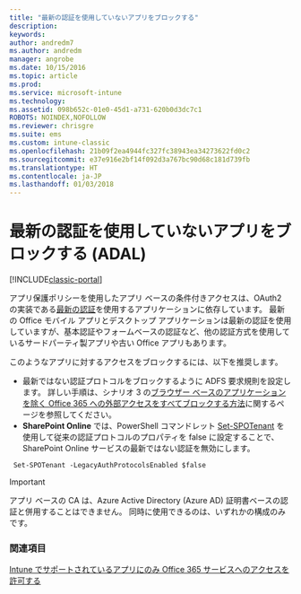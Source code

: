 ```yaml
---
title: "最新の認証を使用していないアプリをブロックする"
description: 
keywords: 
author: andredm7
ms.author: andredm
manager: angrobe
ms.date: 10/15/2016
ms.topic: article
ms.prod: 
ms.service: microsoft-intune
ms.technology: 
ms.assetid: 098b652c-01e0-45d1-a731-620b0d3dc7c1
ROBOTS: NOINDEX,NOFOLLOW
ms.reviewer: chrisgre
ms.suite: ems
ms.custom: intune-classic
ms.openlocfilehash: 21b09f2ea4944fc327fc38943ea34273622fd0c2
ms.sourcegitcommit: e37e916e2bf14f092d3a767bc90d68c181d739fb
ms.translationtype: HT
ms.contentlocale: ja-JP
ms.lasthandoff: 01/03/2018
---
```

# <a name="block-apps-that-do-not-use-modern-authentication-adal"></a>最新の認証を使用していないアプリをブロックする (ADAL)

[!INCLUDE[classic-portal](../includes/classic-portal.md)]

アプリ保護ポリシーを使用したアプリ ベースの条件付きアクセスは、OAuth2 の実装である[最新の認証](https://support.office.com/article/Using-Office-365-modern-authentication-with-Office-clients-776c0036-66fd-41cb-8928-5495c0f9168a)を使用するアプリケーションに依存しています。 最新の Office モバイル アプリとデスクトップ アプリケーションは最新の認証を使用していますが、基本認証やフォームベースの認証など、他の認証方式を使用しているサードパーティ製アプリや古い Office アプリもあります。

このようなアプリに対するアクセスをブロックするには、以下を推奨します。

* 最新ではない認証プロトコルをブロックするように ADFS 要求規則を設定します。 詳しい手順は、シナリオ 3 の[ブラウザー ベースのアプリケーションを除く Office 365 への外部アクセスをすべてブロックする方法](https://technet.microsoft.com/library/dn592182.aspx)に関するページを参照してください。
* **SharePoint Online** では、PowerShell コマンドレット [Set-SPOTenant](https://technet.microsoft.com/library/fp161390.aspx) を使用して従来の認証プロトコルのプロパティを false に設定することで、SharePoint Online サービスの最新ではない認証を無効にします。

```
 Set-SPOTenant -LegacyAuthProtocolsEnabled $false
```


>[!IMPORTANT]
>アプリ ベースの CA は、Azure Active Directory (Azure AD) 証明書ベースの認証と併用することはできません。 同時に使用できるのは、いずれかの構成のみです。

### <a name="see-also"></a>関連項目
[Intune でサポートされているアプリにのみ Office 365 サービスへのアクセスを許可する](allow-policy-managed-apps-access-to-o365.md)

